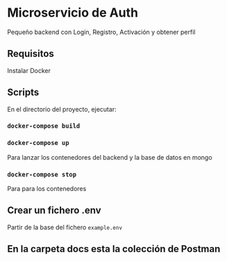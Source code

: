 # Microservicio de Auth

Pequeño backend con Login, Registro, Activación y obtener perfil

## Requisitos

Instalar Docker

## Scripts

En el directorio del proyecto, ejecutar:

### `docker-compose build`

### `docker-compose up`

Para lanzar los contenedores del backend y la base de datos en mongo

### `docker-compose stop`

Para para los contenedores

## Crear un fichero .env

Partir de la base del fichero `example.env`

## En la carpeta docs esta la colección de Postman
